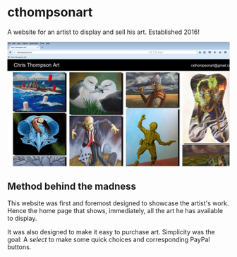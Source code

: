 # cthompsonart
A website for an artist to display and sell his art. Established 2016!

![alt text](https://github.com/pjtpjtpjtpjt/cthompsonart/blob/master/app/assets/images/cthompsonart-thumb.jpg "cthompsonart main view")

## Method behind the madness
This website was first and foremost designed to showcase the artist's work. Hence the home page that shows, immediately, all the art he has available to display.

It was also designed to make it easy to purchase art. Simplicity was the goal: A *select* to make some quick choices and corresponding PayPal buttons.
